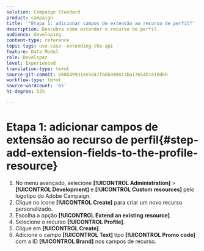 ```yaml
---
solution: Campaign Standard
product: campaign
title: '"Etapa 1: adicionar campos de extensão ao recurso de perfil"'
description: Descubra como estender o recurso de perfil.
audience: developing
content-type: reference
topic-tags: use-case--extending-the-api
feature: Data Model
role: Developer
level: Experienced
translation-type: tm+mt
source-git-commit: 088b49931ee5047fa6b949813ba17654b1e10d60
workflow-type: tm+mt
source-wordcount: '65'
ht-degree: 52%

---
```



# Etapa 1: adicionar campos de extensão ao recurso de perfil{#step-add-extension-fields-to-the-profile-resource}

1. No menu avançado, selecione **[!UICONTROL Administration]** > **[!UICONTROL Development]** e **[!UICONTROL Custom resources]** pelo logotipo do Adobe Campaign.
1. Clique no ícone **[!UICONTROL Create]** para criar um novo recurso personalizado.
1. Escolha a opção **[!UICONTROL Extend an existing resource]**.
1. Selecione o recurso **[!UICONTROL Profile]**.
1. Clique em **[!UICONTROL Create]**.
1. Adicione o campo **[!UICONTROL Text]** tipo **[!UICONTROL Promo code]** com a ID **[!UICONTROL Brand]** nos campos de recurso.

